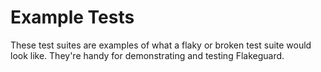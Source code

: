 # Example Tests

These test suites are examples of what a flaky or broken test suite would look like. They're handy for demonstrating and testing Flakeguard.
